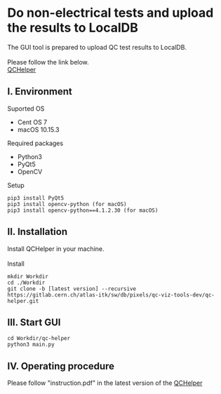 # Do non-electrical tests and upload the results to LocalDB

The GUI tool is prepared to upload QC test results to LocalDB.<br>
<br>
Please follow the link below.<br>
[QCHelper](https://gitlab.cern.ch/atlas-itk/sw/db/pixels/qc-viz-tools-dev/qc-helper/-/tree/master)
<br>
## I. Environment
Suported OS<br>
* Cent OS 7<br>
* macOS 10.15.3<br>

Required packages<br>
* Python3<br>
* PyQt5<br>
* OpenCV<br>

Setup<br>
```
pip3 install PyQt5
pip3 install opencv-python (for macOS)
pip3 install opencv-python==4.1.2.30 (for macOS)
```
## II. Installation
Install QCHelper in your machine.<br>
<br>
Install<br>
```
mkdir Workdir
cd ./Workdir
git clone -b [latest version] --recursive https://gitlab.cern.ch/atlas-itk/sw/db/pixels/qc-viz-tools-dev/qc-helper.git
```
## III. Start GUI
```
cd Workdir/qc-helper
python3 main.py
```
## IV. Operating procedure
Please follow "instruction.pdf" in the latest version of the [QCHelper](https://gitlab.cern.ch/atlas-itk/sw/db/pixels/qc-viz-tools-dev/qc-helper/-/tree/master)